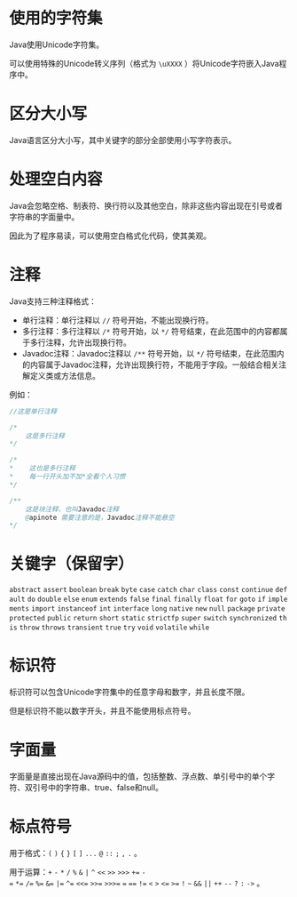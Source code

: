 # 使用的字符集

Java使用Unicode字符集。

可以使用特殊的Unicode转义序列（格式为 `\uXXXX` ）将Unicode字符嵌入Java程序中。

# 区分大小写

Java语言区分大小写，其中关键字的部分全部使用小写字符表示。

# 处理空白内容

Java会忽略空格、制表符、换行符以及其他空白，除非这些内容出现在引号或者字符串的字面量中。

因此为了程序易读，可以使用空白格式化代码，使其美观。

# 注释

Java支持三种注释格式：
+ 单行注释：单行注释以 `//` 符号开始，不能出现换行符。
+ 多行注释：多行注释以 `/*` 符号开始，以 `*/` 符号结束，在此范围中的内容都属于多行注释，允许出现换行符。
+ Javadoc注释：Javadoc注释以 `/**` 符号开始，以 `*/` 符号结束，在此范围内的内容属于Javadoc注释，允许出现换行符，不能用于字段。一般结合相关注解定义类或方法信息。

例如：
```java
//这是单行注释

/*
	这是多行注释
*/

/*
*    这也是多行注释
*    每一行开头加不加*全看个人习惯
*/

/**
	这是块注释，也叫Javadoc注释
	@apinote 需要注意的是，Javadoc注释不能悬空
*/
```

# 关键字（保留字）

`abstract` `assert` `boolean` `break` `byte` `case` `catch` `char` `class` `const` `continue` `default` `do` `double` `else` `enum` `extends` `false` `final` `finally` `float` `for` `goto` `if` `implements` `import` `instanceof` `int` `interface` `long` `native` `new` `null` `package` `private` `protected` `public` `return` `short` `static` `strictfp` `super` `switch` `synchronized` `this` `throw` `throws` `transient` `true` `try` `void` `volatile` `while` 

# 标识符

标识符可以包含Unicode字符集中的任意字母和数字，并且长度不限。

但是标识符不能以数字开头，并且不能使用标点符号。

# 字面量

字面量是直接出现在Java源码中的值，包括整数、浮点数、单引号中的单个字符、双引号中的字符串、true、false和null。

# 标点符号

用于格式：`(` `)` `{` `}` `[` `]` `...` `@` `::` `;` `,` `.` 。

用于运算：`+` `-` `*` `/` `%` `&` `|` `^` `<<` `>>` `>>>` `+=` `-=` `*=` `/=` `%=` `&=` `|=` `^=` `<<=` `>>=` `>>>=` `=` `==` `!=` `<` `>` `<=` `>=` `!` `~` `&&` `||` `++` `--` `?` `:` `->` 。
